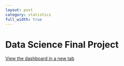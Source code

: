 ```yaml
---
layout: post
category: statistics
full_width: true
---
```


# Data Science Final Project

<a href="https://stat231-groupc.shinyapps.io/Final/" target="_blank" rel="noopener">View the dashboard in a new tab</a>
